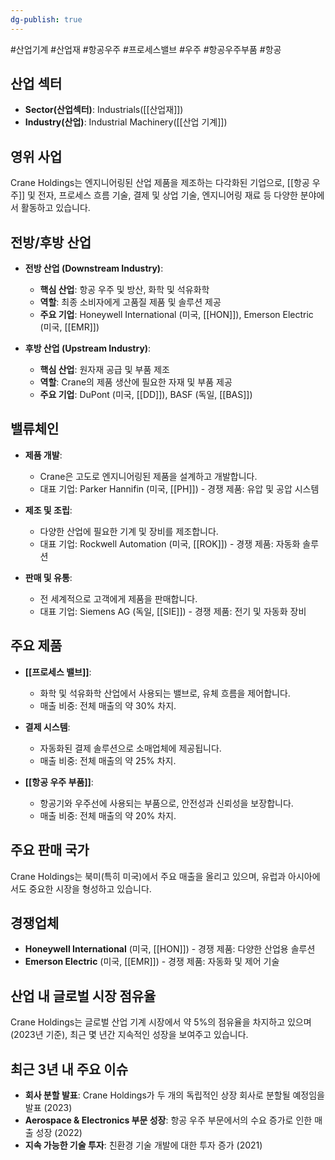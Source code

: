 ```yaml
---
dg-publish: true
---
```

#산업기계 #산업재 #항공우주 #프로세스밸브 #우주 #항공우주부품 #항공 

## 산업 섹터

- **Sector(산업섹터)**: Industrials([[산업재]])
- **Industry(산업)**: Industrial Machinery([[산업 기계]])

## 영위 사업

Crane Holdings는 엔지니어링된 산업 제품을 제조하는 다각화된 기업으로, [[항공 우주]] 및 전자, 프로세스 흐름 기술, 결제 및 상업 기술, 엔지니어링 재료 등 다양한 분야에서 활동하고 있습니다.

## 전방/후방 산업

- **전방 산업 (Downstream Industry)**:
    
    - **핵심 산업**: 항공 우주 및 방산, 화학 및 석유화학
    - **역할**: 최종 소비자에게 고품질 제품 및 솔루션 제공
    - **주요 기업**: Honeywell International (미국, [[HON]]), Emerson Electric (미국, [[EMR]])
    
- **후방 산업 (Upstream Industry)**:
    
    - **핵심 산업**: 원자재 공급 및 부품 제조
    - **역할**: Crane의 제품 생산에 필요한 자재 및 부품 제공
    - **주요 기업**: DuPont (미국, [[DD]]), BASF (독일, [[BAS]])
    

## 밸류체인

- **제품 개발**:
    
    - Crane은 고도로 엔지니어링된 제품을 설계하고 개발합니다.
    - 대표 기업: Parker Hannifin (미국, [[PH]]) - 경쟁 제품: 유압 및 공압 시스템
    
- **제조 및 조립**:
    
    - 다양한 산업에 필요한 기계 및 장비를 제조합니다.
    - 대표 기업: Rockwell Automation (미국, [[ROK]]) - 경쟁 제품: 자동화 솔루션
    
- **판매 및 유통**:
    
    - 전 세계적으로 고객에게 제품을 판매합니다.
    - 대표 기업: Siemens AG (독일, [[SIE]]) - 경쟁 제품: 전기 및 자동화 장비
    

## 주요 제품

- **[[프로세스 밸브]]**:
    
    - 화학 및 석유화학 산업에서 사용되는 밸브로, 유체 흐름을 제어합니다.
    - 매출 비중: 전체 매출의 약 30% 차지.
      
- **결제 시스템**:
    
    - 자동화된 결제 솔루션으로 소매업체에 제공됩니다.
    - 매출 비중: 전체 매출의 약 25% 차지.
      
- **[[항공 우주 부품]]**:
    
    - 항공기와 우주선에 사용되는 부품으로, 안전성과 신뢰성을 보장합니다.
    - 매출 비중: 전체 매출의 약 20% 차지.

## 주요 판매 국가

Crane Holdings는 북미(특히 미국)에서 주요 매출을 올리고 있으며, 유럽과 아시아에서도 중요한 시장을 형성하고 있습니다.

## 경쟁업체

- **Honeywell International** (미국, [[HON]]) - 경쟁 제품: 다양한 산업용 솔루션
- **Emerson Electric** (미국, [[EMR]]) - 경쟁 제품: 자동화 및 제어 기술

## 산업 내 글로벌 시장 점유율

Crane Holdings는 글로벌 산업 기계 시장에서 약 5%의 점유율을 차지하고 있으며(2023년 기준), 최근 몇 년간 지속적인 성장을 보여주고 있습니다.

## 최근 3년 내 주요 이슈

- **회사 분할 발표**: Crane Holdings가 두 개의 독립적인 상장 회사로 분할될 예정임을 발표 (2023)
- **Aerospace & Electronics 부문 성장**: 항공 우주 부문에서의 수요 증가로 인한 매출 성장 (2022)
- **지속 가능한 기술 투자**: 친환경 기술 개발에 대한 투자 증가 (2021)